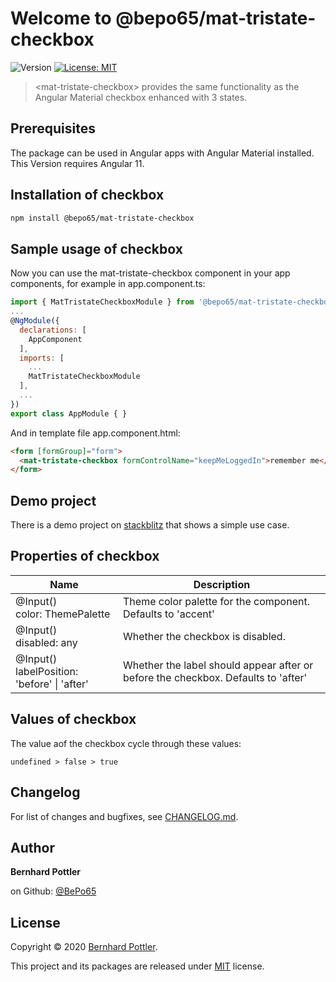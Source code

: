 # Welcome to @bepo65/mat-tristate-checkbox
![Version](https://img.shields.io/badge/version-4.1.4-blue.svg?cacheSeconds=2592000)
[![License: MIT](https://img.shields.io/badge/License-MIT-yellow.svg)](https://github.com/kefranabg/readme-md-generator/blob/master/LICENSE)

> &lt;mat-tristate-checkbox&gt; provides the same functionality as the Angular Material checkbox enhanced with 3 states.

## Prerequisites

The package can be used in Angular apps with Angular Material installed. This Version requires Angular 11.

## Installation of checkbox

```sh
npm install @bepo65/mat-tristate-checkbox
```

## Sample usage of checkbox

Now you can use the mat-tristate-checkbox component in your app components, for example in app.component.ts:

```javascript
import { MatTristateCheckboxModule } from '@bepo65/mat-tristate-checkbox';
...
@NgModule({
  declarations: [
    AppComponent
  ],
  imports: [
    ...
    MatTristateCheckboxModule
  ],
  ...
})
export class AppModule { }
```

And in template file app.component.html:

```html
<form [formGroup]="form">
  <mat-tristate-checkbox formControlName="keepMeLoggedIn">remember me</mat-tristate-checkbox>
</form>
```

## Demo project

There is a demo project on  [stackblitz](https://stackblitz.com/edit/angular-mat-tristate-cb-demo) that shows a simple use case.

## Properties of checkbox

| Name | Description |
|------|-------------|
|  @Input()<br />color: ThemePalette  | Theme color palette for the component. Defaults to 'accent' |
|  @Input()<br />disabled: any  | Whether the checkbox is disabled. |
|  @Input()<br />labelPosition: 'before' &#124; 'after'  | Whether the label should appear after or before the checkbox. Defaults to 'after' |

## Values of checkbox
The value aof the checkbox cycle through these values:
```
undefined > false > true
```

## Changelog
For list of changes and bugfixes, see [CHANGELOG.md](CHANGELOG.md).

## Author

**Bernhard Pottler**

  on Github: [@BePo65](https://github.com/BePo65)


## License

Copyright © 2020 [Bernhard Pottler](https://github.com/BePo65).

This project and its packages are released under [MIT](https://github.com/BePo65/bepo65-mat-tristate-checkbox/blob/master/LICENSE) license.

